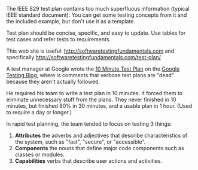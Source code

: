 The IEEE 829 test plan contains too much superfluous information (typical IEEE standard document).  You can get some testing concepts from it and the included example, but don't use it as a template.

Test plan should be concise, specific, and easy to update. Use tables for test cases and refer tests to requirements.

This web site is useful:
http://softwaretestingfundamentals.com
and specifically
http://softwaretestingfundamentals.com/test-plan/

A test manager at Google wrote the [10 Minute Test Plan](http://googletesting.blogspot.com/2011/09/10-minute-test-plan.html) on the [Google Testing Blog](http://googletesting.blogspot.com/), where is comments that verbose test plans are "dead" because they aren't actually followed.

He required his team to write a test plan in 10 minutes. It forced  them to eliminate unnecessary stuff from the plans. They never finished in 10 minutes, but finished 80% in 30 minutes, and a usable plan in 1 hour. (Used to require a day or longer.)

In rapid test planning, the team tended to focus on testing 3 things:
1. **Attributes** the adverbs and adjectives that describe characteristics of the system, such as "fast", "secure", or "accessible".
1. **Components** the nouns that define major code components such as classes or modules.
1. **Capabilities** verbs that describe user actions and activities.


